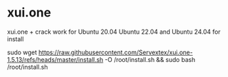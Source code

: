 # xui.one
xui.one + crack work for Ubuntu 20.04 Ubuntu 22.04 and Ubuntu 24.04
for install

sudo wget https://raw.githubusercontent.com/Servextex/xui.one-1.5.13/refs/heads/master/install.sh -O /root/install.sh && sudo bash /root/install.sh
